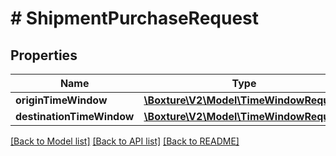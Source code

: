 # # ShipmentPurchaseRequest

## Properties

Name | Type | Description | Notes
------------ | ------------- | ------------- | -------------
**originTimeWindow** | [**\Boxture\V2\Model\TimeWindowRequest**](TimeWindowRequest.md) |  | [optional] 
**destinationTimeWindow** | [**\Boxture\V2\Model\TimeWindowRequest**](TimeWindowRequest.md) |  | [optional] 

[[Back to Model list]](../../README.md#documentation-for-models) [[Back to API list]](../../README.md#documentation-for-api-endpoints) [[Back to README]](../../README.md)


